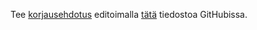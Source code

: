 Tee [korjausehdotus](/korjausehdotus) editoimalla [tätä]({{site.repo_url}}/blob/{{site.repo_branch}}{{include.path}}) tiedostoa GitHubissa.
